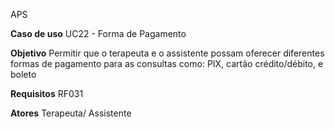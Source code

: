APS

**Caso de uso**     UC22 - Forma de Pagamento

**Objetivo**     Permitir que o terapeuta e o assistente possam oferecer diferentes formas de pagamento para as consultas como:
                 PIX, cartão crédito/débito, e boleto
                 
**Requisitos**   RF031

**Atores**       Terapeuta/ Assistente




